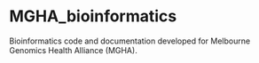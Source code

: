 # MGHA_bioinformatics
Bioinformatics code and documentation developed for Melbourne Genomics Health Alliance (MGHA). 
